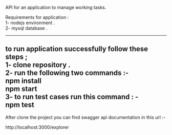  API for an application to manage working tasks.


Requirements for application :                                                                                                                                                      
   1- nodejs environment .                                                                                                                                                         
   2- mysql database .
   
----------------------------------

to run application successfully follow these steps ;                                                                                                                               
   1- clone repository .                                                                                                                                                           
   2- run the following two commands :-  
   npm install                                                                                                                                                                    
   npm start                                                                                                                                                                     
   3- to run test cases run this command : -                                                                                                                                        
   npm test
-----------------------------------

After clone the project you can find swagger api documentation in this url :-

http://localhost:3000/explorer 

